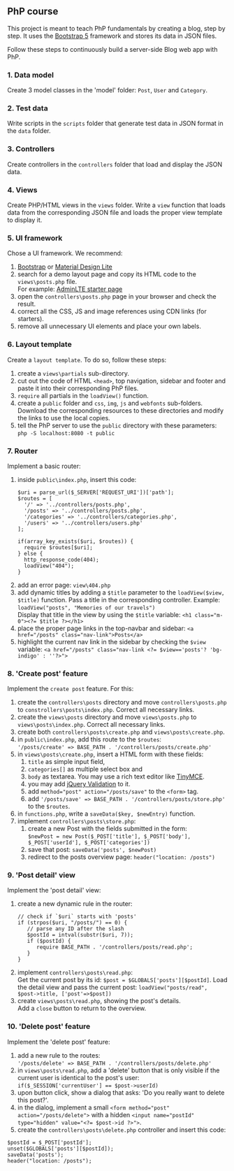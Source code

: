 ## PhP course

This project is meant to teach PhP fundamentals by creating a blog, step by step. It uses the [Bootstrap 5](https://getbootstrap.com/docs/5.2/getting-started/introduction/) framework and stores its data in JSON files.

Follow these steps to continuously build a server-side Blog web app with PhP.

### 1. Data model
Create 3 model classes in the 'model' folder: `Post`, `User` and `Category`.

### 2. Test data 
Write scripts in the `scripts` folder that generate test data in JSON format in the `data` folder.

### 3. Controllers
Create controllers in the `controllers` folder that load and display the JSON data.

### 4. Views
Create PHP/HTML views in the `views` folder. Write a `view` function that loads data from the corresponding JSON file and loads the proper view template to display it.

### 5. UI framework
Chose a UI framework. We recommend:<br/>
1. [Bootstrap](https://getbootstrap.com/) or [Material Design Lite](https://getmdl.io/started/index.html)
2. search for a demo layout page and copy its HTML code to the `views\posts.php` file.<br/>
For example: [AdminLTE starter page](https://adminlte.io/themes/v3/starter.html)
3. open the `controllers\posts.php` page in your browser and check the result.
4. correct all the CSS, JS and image references using CDN links (for starters).
5. remove all unnecessary UI elements and place your own labels.

### 6. Layout template
Create a `layout template`. To do so, follow these steps:
1. create a `views\partials` sub-directory. 
2. cut out the code of HTML `<head>`, top navigation, sidebar and footer and paste it into their corresponding PhP files.
3. `require` all partials in the `loadView()` function.
4. create a `public` folder and `css`, `img`, `js` and `webfonts` sub-folders. Download the corresponding resources to these directories and modify the links to use the local copies.
5. tell the PhP server to use the `public` directory with these parameters:<br/>
`php -S localhost:8080 -t public`
   
### 7. Router 
Implement a basic router: 
1. inside `public\index.php`, insert this code:<br/>
   ```
   $uri = parse_url($_SERVER['REQUEST_URI'])['path'];
   $routes = [
     '/' => '../controllers/posts.php',
     '/posts' => '../controllers/posts.php',
     '/categories' => '../controllers/categories.php',
     '/users' => '../controllers/users.php'
   ];

   if(array_key_exists($uri, $routes)) {
     require $routes[$uri];
   } else {
     http_response_code(404);
     loadView("404");
   }
   ```
2. add an error page: `view\404.php`
3. add dynamic titles by adding a `$title` parameter to the `loadView($view, $title)` function. Pass a title in the corresponding controller. Example:
`loadView("posts", "Memories of our travels")`<br/>
Display that title in the view by using the `$title` variable: `<h1 class="m-0"><?= $title ?></h1>`
4. place the proper page links in the top-navbar and sidebar: `<a href="/posts" class="nav-link">Posts</a>`
5. highlight the current nav link in the sidebar by checking the `$view` variable: `<a href="/posts" class="nav-link <?= $view=='posts'? 'bg-indigo' : ''?>">`
   
### 8. 'Create post' feature
Implement the `create post` feature. For this:
1. create the `controllers\posts` directory and move `controllers\posts.php` to `constrollers\posts\index.php`. Correct all necessary links.
2. create the `views\posts` directory and move `views\posts.php` to `views\posts\index.php`. Correct all necessary links.
3. create both `controllers\posts\create.php` and `views\posts\create.php`.
4. in `public\index.php`, add this route to the `$routes`:<br/>
`'/posts/create' => BASE_PATH . '/controllers/posts/create.php'`
5. in `views\posts\create.php`, insert a HTML form with these fields:
   1. `title` as simple input field, 
   2. `categories[]` as multiple select box and
   3. `body` as textarea. You may use a rich text editor like [TinyMCE](https://www.tiny.cloud/).
   4. you may add [jQuery Validation](https://jqueryvalidation.org/) to it.
   5. add `method="post" action="/posts/save"` to the `<form>` tag.
   6. add `'/posts/save' => BASE_PATH . '/controllers/posts/store.php'` to the `$routes`.
6. in `functions.php`, write a `saveData($key, $newEntry)` function.
7. implement `controllers\posts\store.php`:
   1. create a new Post with the fields submitted in the form:<br/>
   `$newPost = new Post($_POST['title'], $_POST['body'], $_POST['userId'], $_POST['categories'])`
   2. save that post: `saveData('posts', $newPost)`
   3. redirect to the posts overview page: `header("location: /posts")`

### 9. 'Post detail' view
Implement the 'post detail' view:
1. create a new dynamic rule in the router:
   ```
   // check if `$uri` starts with 'posts'
   if (strpos($uri, "/posts/") == 0) {
      // parse any ID after the slash
      $postId = intval(substr($uri, 7));
      if ($postId) {
         require BASE_PATH . '/controllers/posts/read.php';
      }
   }
   ```
2. implement `controllers\posts\read.php`:<br/>
Get the current post by its id: `$post = $GLOBALS['posts'][$postId]`.
Load the detail view and pass the current post:
`loadView("posts/read", $post->title, ['post'=>$post])`      
3. create `views\posts\read.php`, showing the post's details.<br/>
Add a `close` button to return to the overview.

### 10. 'Delete post' feature
Implement the 'delete post' feature:
1. add a new rule to the routes:<br/>
`'/posts/delete' => BASE_PATH . '/controllers/posts/delete.php'`
2. in `views\posts\read.php`, add a 'delete' button that is only visible if the current user is identical to the post's user:<br/>
`if($_SESSION['currentUser'] == $post->userId)`
3. upon button click, show a dialog that asks: 'Do you really want to delete this post?'. 
4. in  the dialog, implement a small `<form method="post" action="/posts/delete">` with a hidden `<input name="postId" type="hidden" value="<?= $post->id ?>">`. 
5. create the `controllers\posts\delete.php` controller and insert this code:
```
$postId = $_POST['postId'];
unset($GLOBALS['posts'][$postId]);
saveData('posts');
header("location: /posts");
```